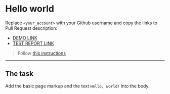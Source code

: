 # Hello world
Replace `<your_account>` with your Github username and copy the links to Pull Request description:
- [DEMO LINK](https://DarinaSavytska.github.io/layout_hello-world/)
- [TEST REPORT LINK](https://DarinaSavytska.github.io/layout_hello-world/report/html_report/)

> Follow [this instructions](https://github.com/mate-academy/layout_task-guideline#how-to-solve-the-layout-tasks-on-github)
___

## The task 
Add the basic page markup and the text `Hello, world!` into the body.
